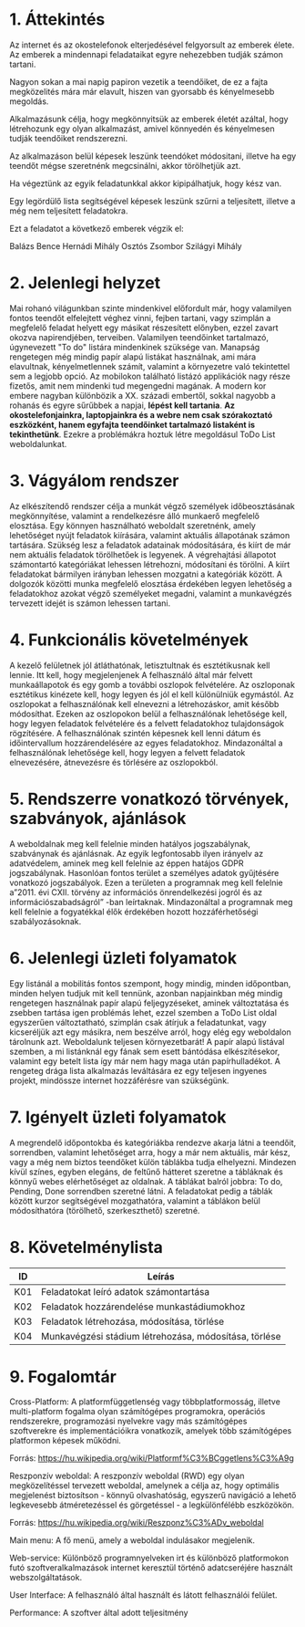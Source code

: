 1\. Áttekintés
==============
Az internet és az okostelefonok elterjedésével felgyorsult az emberek élete. Az emberek a mindennapi feladataikat egyre nehezebben tudják számon tartani.

Nagyon sokan a mai napig papiron vezetik a teendőiket, de ez a fajta megközelités mára már elavult, hiszen van gyorsabb és kényelmesebb megoldás.

Alkalmazásunk célja, hogy megkönnyitsük az emberek életét azáltal, hogy létrehozunk egy olyan alkalmazást, amivel könnyedén és kényelmesen tudják teendőiket rendszerezni.

Az alkalmazáson belül képesek leszünk teendóket módositani, illetve ha egy teendőt mégse szeretnénk megcsinálni, akkor törölhetjük azt.

Ha végeztünk az egyik feladatunkkal akkor kipipálhatjuk, hogy kész van.

Egy legördülő lista segítségével képesek leszünk szűrni a teljesített, illetve a még nem teljesített feladatokra.

Ezt a feladatot a következő emberek végzik el:

Balázs Bence
Hernádi Mihály
Osztós Zsombor
Szilágyi Mihály


2\. Jelenlegi helyzet
=====================
Mai rohanó világunkban szinte mindenkivel előfordult már, hogy valamilyen fontos teendőt elfelejtett véghez vinni, fejben tartani, vagy szimplán a megfelelő feladat helyett egy másikat részesített előnyben, ezzel zavart okozva napirendjében, terveiben. Valamilyen teendőinket tartalmazó, úgynevezett "To do" listára mindenkinek szüksége van. 
Manapság rengetegen még mindig papír alapú listákat használnak, ami mára elavultnak, kényelmetlennek számít, valamint a környezetre való tekintettel sem a legjobb opció. 
Az mobilokon található listázó applikációk nagy része fizetős, amit nem mindenki tud megengedni magának. A modern kor embere nagyban különbözik a XX. századi embertől, sokkal nagyobb a rohanás és egyre sűrűbbek a napjai, **lépést kell tartania**. **Az okostelefonjainkra, laptopjainkra és a webre nem csak szórakoztató eszközként, hanem egyfajta teendőinket tartalmazó listaként is tekinthetünk**. Ezekre a problémákra hoztuk létre megoldásul ToDo List weboldalunkat.



3\. Vágyálom rendszer
=====================

Az elkészítendő rendszer célja a munkát végző személyek időbeosztásának megkönnyítése, valamint a rendelkezésre álló munkaerő megfelelő elosztása. 
Egy könnyen használható weboldalt szeretnénk, amely lehetőséget nyújt feladatok kiírására, valamint aktuális állapotának számon tartására.
Szükség lesz a feladatok adatainak módosítására, és kiírt de már nem aktuális feladatok törölhetőek is legyenek.
A végrehajtási állapotot számontartó kategóriákat lehessen létrehozni, módosítani és törölni.
A kiírt feladatokat bármilyen irányban lehessen mozgatni a kategóriák között.
A dolgozók közötti munka megfelelő elosztása érdekében legyen lehetőség a feladatokhoz azokat végző személyeket megadni, valamint a munkavégzés tervezett idejét is számon lehessen tartani.


4\. Funkcionális követelmények
==============================
 
A kezelő felületnek jól átláthatónak, letisztultnak és esztétikusnak kell lennie. Itt kell, hogy megjelenjenek A felhasználó által már felvett munkaállapotok és egy gomb a további oszlopok felvételére. Az oszloponak esztétikus kinézete kell, hogy legyen és jól el kell különülniük egymástól. Az oszlopokat a felhasználónak kell elnevezni a létrehozáskor, amit később módosíthat. Ezeken az oszlopokon belül a felhasználónak lehetősége kell, hogy legyen feladatok felvételére és a felvett feladatokhoz tulajdonságok rögzítésére. A felhasználónak szintén képesnek kell lenni dátum és időintervallum hozzárendelésére az egyes feladatokhoz. Mindazonáltal a felhasználónak lehetősége kell, hogy legyen a felvett feladatok elnevezésére, átnevezésre és törlésére az oszlopokból.


5\. Rendszerre vonatkozó törvények, szabványok, ajánlások
======================
   
A weboldalnak meg kell felelnie minden hatályos jogszabálynak, szabványnak és ajánlásnak. Az egyik legfontosabb ilyen irányelv az adatvédelem, aminek meg kell felelnie az éppen hatájos GDPR jogszabálynak. Hasonlóan fontos terület a személyes adatok gyűjtésére vonatkozó jogszabályok. Ezen a területen a programnak meg kell felelnie a”2011. évi CXII. törvény az információs önrendelkezési jogról és az információszabadságról” -ban leírtaknak. Mindazonáltal a programnak meg kell felelnie a fogyatékkal élők érdekében hozott hozzáférhetőségi szabályozásoknak.

6\. Jelenlegi üzleti folyamatok
===============================
Egy listánál a mobilitás fontos szempont, hogy mindig, minden időpontban, minden helyen tudjuk mit kell tennünk, azonban napjainkban még mindig rengetegen használnak papír alapú feljegyzéseket, aminek változtatása és zsebben tartása igen problémás lehet, ezzel szemben a ToDo List oldal egyszerűen változtatható, szimplán csak átírjuk a feladatunkat, vagy kicseréljük azt egy másikra, nem beszélve arról, hogy elég egy weboldalon tárolnunk azt.
Weboldalunk teljesen környezetbarát! A papír alapú listával szemben, a mi listánknál egy fának sem esett bántódása elkészítésekor, valamint egy betelt lista így már nem hagy maga után papírhulladékot.
A rengeteg drága lista alkalmazás leváltására ez egy teljesen ingyenes projekt, mindössze internet hozzáférésre van szükségünk.

   
7\. Igényelt üzleti folyamatok
==============================
A megrendelő időpontokba és kategóriákba rendezve akarja látni a teendőit, sorrendben, valamint lehetőséget arra, hogy a már nem aktuális, már kész, vagy a még nem biztos teendőket külön táblákba tudja elhelyezni. Mindezen kívül színes, egyben elegáns, de feltűnő hátteret szeretne a tábláknak és könnyű webes elérhetőséget az oldalnak. A táblákat balról jobbra: To do, Pending, Done sorrendben szeretné látni.
A feladatokat pedig a táblák között kurzor segítségével mozgathatóra, valamint a táblákon belül módosíthatóra (törölhető, szerkeszthető) szeretné.  


8\. Követelménylista
====================

| ID | Leírás |
|----| ------ |
|K01| Feladatokat leíró adatok számontartása|
|K02| Feladatok hozzárendelése munkastádiumokhoz|
|K03| Feladatok létrehozása, módosítása, törlése|
|K04| Munkavégzési stádium létrehozása, módosítása, törlése|
   

9\.  Fogalomtár
===============

Cross-Platform: A platformfüggetlenség vagy többplatformosság, illetve multi-platform fogalma olyan számítógépes programokra, operációs rendszerekre, programozási nyelvekre vagy más számítógépes szoftverekre és implementációikra vonatkozik, amelyek több számítógépes platformon képesek működni.

Forrás: https://hu.wikipedia.org/wiki/Platformf%C3%BCggetlens%C3%A9g

Reszponzív weboldal: A reszponzív weboldal (RWD) egy olyan megközelítéssel tervezett weboldal, amelynek a célja az, hogy optimális megjelenést biztosítson - könnyű olvashatóság, egyszerű navigáció a lehető legkevesebb átméretezéssel és görgetéssel - a legkülönfélébb eszközökön.

Forrás: https://hu.wikipedia.org/wiki/Reszponz%C3%ADv_weboldal

Main menu: A fő menü, amely a weboldal indulásakor megjelenik.

Web-service: Különböző programnyelveken irt és különböző platformokon futó szoftveralkalmazások internet keresztül történő adatcseréjére használt webszolgáltatások.

User Interface: A felhasználó által használt és látott felhasználói felület.

Performance: A szoftver által adott teljesitmény

